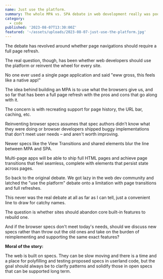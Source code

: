```yaml
---
name: Just use the platform.
summary: The whole MPA vs. SPA debate in web development really was poorly named, obscuring the main point. Here's why.
category:
  - code
published: '2023-08-07T13:30:00Z'
featured: '~/assets/uploads/2023-08-07-just-use-the-platform.jpg'
---
```


The debate has revolved around whether page navigations should require a full page refresh.

The real question, though, has been whether web developers should use the platform or reinvent the wheel for every site.

No one ever used a single page application and said "eww gross, this feels like a native app!"

The idea behind building an MPA is to use what the browsers give us, and so far that has been a full page refresh with the pros and cons that go along with it.

The concern is with recreating support for page history, the URL bar, caching, etc.

Reinventing browser specs assumes that spec authors didn't know what they were doing or browser developers shipped buggy implementations that don't meet user needs – and aren't worth improving.

Newer specs like the View Transitions and shared elements blur the line between MPA and SPA.

Multi-page apps will be able to ship full HTML pages and achieve page transitions that feel seamless, complete with elements that persist state across pages.

So back to the original debate. We got lazy in the web dev community and latched the "use the platform" debate onto a limitation with page transitions and full refreshes.

This never was the real debate at all as far as I can tell, just a convenient line to draw for catchy names.

The question is whether sites should abandon core built-in features to rebuild one.

And if the browser specs don't meet today's needs, should we discuss new specs rather than throw out the old ones and take on the burden of reimplementing and supporting the same exact features?

**Moral of the story:**

The web is built on specs. They can be slow moving and there is a time and a place for polyfilling and testing proposed specs in userland code, but the goal should always be to clarify patterns and solidify those in open specs that can be supported long term.
